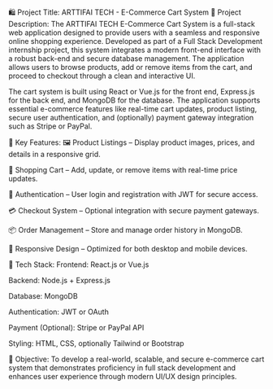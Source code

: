 🛍️ Project Title: ARTTIFAI TECH - E-Commerce Cart System
📌 Project Description:
The ARTTIFAI TECH E-Commerce Cart System is a full-stack web application designed to provide users with a seamless and responsive online shopping experience. Developed as part of a Full Stack Development internship project, this system integrates a modern front-end interface with a robust back-end and secure database management. The application allows users to browse products, add or remove items from the cart, and proceed to checkout through a clean and interactive UI.

The cart system is built using React or Vue.js for the front end, Express.js for the back end, and MongoDB for the database. The application supports essential e-commerce features like real-time cart updates, product listing, secure user authentication, and (optionally) payment gateway integration such as Stripe or PayPal.

🎯 Key Features:
🖼️ Product Listings – Display product images, prices, and details in a responsive grid.

🛒 Shopping Cart – Add, update, or remove items with real-time price updates.

🔐 Authentication – User login and registration with JWT for secure access.

💳 Checkout System – Optional integration with secure payment gateways.

📦 Order Management – Store and manage order history in MongoDB.

🎨 Responsive Design – Optimized for both desktop and mobile devices.

🧱 Tech Stack:
Frontend: React.js or Vue.js

Backend: Node.js + Express.js

Database: MongoDB

Authentication: JWT or OAuth

Payment (Optional): Stripe or PayPal API

Styling: HTML, CSS, optionally Tailwind or Bootstrap

📌 Objective:
To develop a real-world, scalable, and secure e-commerce cart system that demonstrates proficiency in full stack development and enhances user experience through modern UI/UX design principles.

